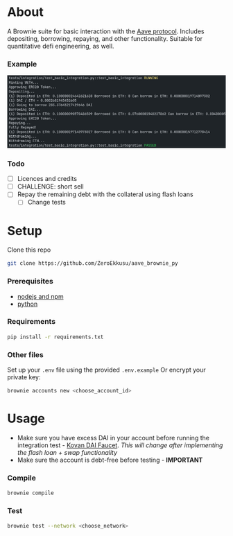 # About
A Brownie suite for basic interaction with the [Aave protocol](https://github.com/aave/protocol-v2). Includes depositing, borrowing, repaying, and other functionality. Suitable for quantitative defi engineering, as well.
### Example
<p align="center">
<img src="https://raw.githubusercontent.com/ZeroEkkusu/aave_brownie_py/main/img/example.png" alt="Example integration test output">
</p>

### Todo
- [ ] Licences and credits
- [ ] CHALLENGE: short sell
- [ ] Repay the remaining debt with the collateral using flash loans
	- [ ] Change tests
# Setup
Clone this repo
```bash
git clone https://github.com/ZeroEkkusu/aave_brownie_py
```
### Prerequisites
- [nodejs and npm](https://nodejs.org/en/download/)
- [python](https://www.python.org/downloads/)
### Requirements
```bash
pip install -r requirements.txt
```
### Other files
Set up your `.env` file using the provided `.env.example`
Or encrypt your private key:
```bash
brownie accounts new <choose_account_id>
```
# Usage
- Make sure you have excess DAI in your account before running the integration test - [Kovan DAI Faucet](https://staging.aave.com/#/faucet). *This will change after implementing the flash loan + swap functionality*
- Make sure the account is debt-free before testing - **IMPORTANT**
### Compile
```bash
brownie compile
```
### Test
```bash
brownie test --network <choose_network>
```
